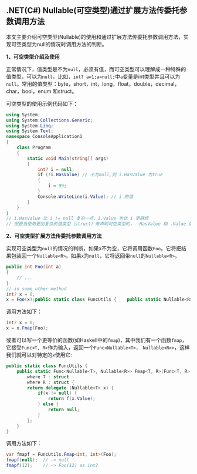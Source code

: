 ## .NET(C#) Nullable(可空类型)通过扩展方法传委托参数调用方法



本文主要介绍可空类型(Nullable<T>)的使用和通过扩展方法传委托参数调用方法，实现可空类型为null的情况时调用方法的判断。



**1、可空类型介绍及使用**

正常情况下，值类型是不为`null`，必须有值，而可空类型可以理解成一种特殊的值类型，可以为`null`，比如，`int? a=1;a=null;`中`a`变量是int类型并且可以为`null`。常用的值类型：byte，short，int，long，float，double，decimal，char，bool，enum 和struct。 

可空类型的使用示例代码如下：

```c#
using System;
using System.Collections.Generic;
using System.Linq;
using System.Text;
namespace ConsoleApplication1
{
	class Program
	{
		static void Main(string[] args)
		{
			int? i = null;
			if (!i.HasValue) // 不为null,则 i.HasValue 为true
			{
				i = 99;
			}
			Console.WriteLine(i.Value); // i 的值
		}
	}
}
// i.HasValue 比 i != null 复杂一点，i.Value 也比 i 更麻烦
// 但是当使用更加复杂的值类型（struct）来声明可空类型时， .HasValue 和 .Value 就有了优势。
```





**2、可空类型扩展方法传委托参数调用方法**

实现可空类型为`null`的情况的判断，如果x不为空，它将调用函数`Foo`。它将把结果包装回一个`Nullable<R>`。如果`x`为`null`，它将返回带`null`的`Nullable<R>`。

```c#
public int Foo(int a)
{
    // ...
}
// in some other method
int? x = 0;
x = Foo(x);public static class FuncUtils {    public static Nullable<R> Fmap<T, R>(this Nullable<T> x, Func<T, R> f)        where T : struct        where R : struct {        if(x != null) {            return f(x.Value);        } else {            return null;        }    }}
```

调用方法如下：

```c#
int? x = 0;
x = x.Fmap(Foo);
```

或者可以写一个更等价的函数(如Haskell中的`fmap`)，其中我们有一个函数`fmap`，它接受`Func<T, R>`作为输入，返回一个`Func<Nullable<T>， Nullable<R>>`，这样我们就可以对特定的`x`使用它:

```c#
public static class FuncUtils {
    public static Func<Nullable<T>, Nullable<R>> Fmap<T, R>(Func<T, R> f)
        where T : struct
        where R : struct {
        return delegate (Nullable<T> x) {
            if(x != null) {
                return f(x.Value);
            } else {
                return null;
            }
        };
    }
}
```

调用方法如下：

```c#
var fmapf = FuncUtils.Fmap<int, int>(Foo);
fmapf(null);  // -> null
fmapf(12);    // -> Foo(12) as int?
```